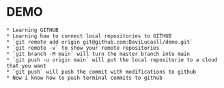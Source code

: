# DEMO
	* Learning GITHUB
	* Learning how to connect local repositories to GITHUB
	* `git remote add origin git@github.com:DaviLucasll/demo.git`
	* `git remote -v` to show your remote repositories
	* `git branch -M main` will turn the master branch into main
	* `git push -u origin main` will put the local repositorie to a cloud that you want
	* `git push` will push the commit with modifications to github
	* Now i know how to push terminal commits to github
